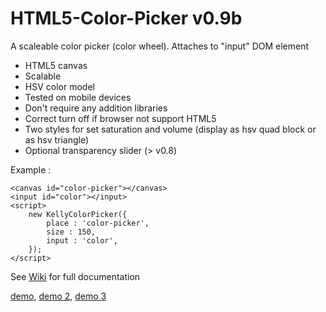 # HTML5-Color-Picker v0.9b 

A scaleable color picker (color wheel). Attaches to "input" DOM element

- HTML5 canvas
- Scalable
- HSV color model
- Tested on mobile devices
- Don't require any addition libraries
- Correct turn off if browser not support HTML5
- Two styles for set saturation and volume (display as hsv quad block or as hsv triangle)
- Optional transparency slider (> v0.8)

Example : 
    
    <canvas id="color-picker"></canvas>
    <input id="color"></input>
    <script> 
        new KellyColorPicker({
            place : 'color-picker', 
            size : 150, 
            input : 'color',  
        });
    </script>
    
See [Wiki](https://github.com/NC22/HTML5-Color-Picker/wiki/) for full documentation

[demo](http://catface.ru/colorpicker/examples/1.html), [demo 2](http://catface.ru/colorpicker/examples/2.html), [demo 3](http://catface.ru/colorpicker/examples/3.html)